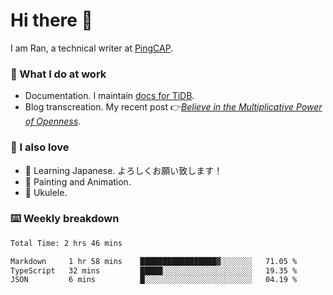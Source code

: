 # Hi there 👋

I am Ran, a technical writer at [PingCAP](https://pingcap.com/).

### 📝 What I do at work

- Documentation. I maintain [docs for TiDB](https://github.com/pingcap/docs).
- Blog transcreation. My recent post 👉[*Believe in the Multiplicative Power of Openness*](https://pingcap.com/blog/believe-in-the-multiplicative-power-of-openness-open-source-community).

### 🤠 I also love

- 💬 Learning Japanese. よろしくお願い致します！
- 🎨 Painting and Animation.
- 🎵 Ukulele.

### ⌨️ Weekly breakdown

<!--START_SECTION:waka-->

```txt
Total Time: 2 hrs 46 mins

Markdown     1 hr 58 mins    █████████████████▓░░░░░░░   71.05 %
TypeScript   32 mins         █████░░░░░░░░░░░░░░░░░░░░   19.35 %
JSON         6 mins          █░░░░░░░░░░░░░░░░░░░░░░░░   04.19 %
```

<!--END_SECTION:waka-->
